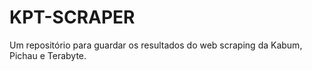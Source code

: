 # KPT-SCRAPER
Um repositório para guardar os resultados do web scraping da Kabum, Pichau e Terabyte.
